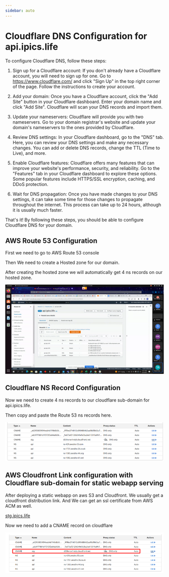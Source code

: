 ```yaml
---
sidebar: auto
---
```


# Cloudflare DNS Configuration for api.ipics.life

To configure Cloudflare DNS, follow these steps:

1. Sign up for a Cloudflare account: If you don't already have a Cloudflare account, you will need to sign up for one. Go to https://www.cloudflare.com/ and click "Sign Up" in the top right corner of the page. Follow the instructions to create your account.

2. Add your domain: Once you have a Cloudflare account, click the "Add Site" button in your Cloudflare dashboard. Enter your domain name and click "Add Site". Cloudflare will scan your DNS records and import them.

3. Update your nameservers: Cloudflare will provide you with two nameservers. Go to your domain registrar's website and update your domain's nameservers to the ones provided by Cloudflare.

4. Review DNS settings: In your Cloudflare dashboard, go to the "DNS" tab. Here, you can review your DNS settings and make any necessary changes. You can add or delete DNS records, change the TTL (Time to Live), and more.

5. Enable Cloudflare features: Cloudflare offers many features that can improve your website's performance, security, and reliability. Go to the "Features" tab in your Cloudflare dashboard to explore these options. Some popular features include HTTPS/SSL encryption, caching, and DDoS protection.

6. Wait for DNS propagation: Once you have made changes to your DNS settings, it can take some time for those changes to propagate throughout the internet. This process can take up to 24 hours, although it is usually much faster.

That's it! By following these steps, you should be able to configure Cloudflare DNS for your domain.

## AWS Route 53 Configuration

First we need to go to AWS Route 53 console 

Then We need to create a Hosted zone for our domain.

After creating the hosted zone we will automatically get 4 ns records on our hosted zone. 

![aws-route53-hosted-zone](./images/ipics1.png)

## Cloudflare NS Record Configuration

Now we need to create 4 ns records to our cloudflare sub-domain for api.ipics.life.

Then copy and paste the Route 53 ns records here.

![cloud-flare-ns-record-update](./images/ipics2.png)


## AWS Cloudfront Link configuration with Cloudflare sub-domain for static webapp serving

After deploying a static webapp on aws S3 and Cloudfront. We usually get a cloudfront distribution link. And We can get an ssl certificate from AWS ACM
as well. 

[stg.ipics.life](https://stg.ipics.life/)

Now we need to add a CNAME record on cloudflare 

![cloud-flare-cname-record-update](./images/ipics3.png)



